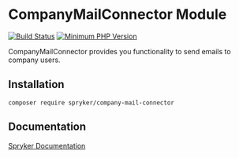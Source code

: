 # CompanyMailConnector Module
[![Build Status](https://travis-ci.org/spryker/company-mail-connector.svg)](https://travis-ci.org/spryker/company-mail-connector)
[![Minimum PHP Version](https://img.shields.io/badge/php-%3E%3D%207.3-8892BF.svg)](https://php.net/)

CompanyMailConnector provides you functionality to send emails to company users.

## Installation

```
composer require spryker/company-mail-connector
```

## Documentation

[Spryker Documentation](https://academy.spryker.com/developing_with_spryker/module_guide/modules.html)
